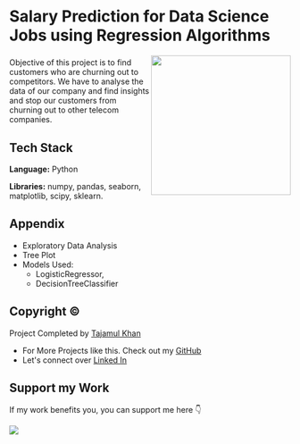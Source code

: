 # Salary Prediction for Data Science Jobs using Regression Algorithms

<img align="right" height="250" src="https://export-download.canva.com/j0g_k/DAFgolj0g_k/556/0/0014-8656312704494382877.png?X-Amz-Algorithm=AWS4-HMAC-SHA256&X-Amz-Credential=AKIAJHKNGJLC2J7OGJ6Q%2F20230621%2Fus-east-1%2Fs3%2Faws4_request&X-Amz-Date=20230621T113450Z&X-Amz-Expires=87074&X-Amz-Signature=595ec7497edb9cd4753bbb2c119e6ba920671b8e198491d98d66344d9ffbc06b&X-Amz-SignedHeaders=host&response-content-disposition=attachment%3B%20filename%2A%3DUTF-8%27%27Customer%2520Churn%2520Analysis.png&response-expires=Thu%2C%2022%20Jun%202023%2011%3A46%3A04%20GMT"/>

###

Objective of this project is to find customers who are churning out to competitors. We have to analyse the data of our company and find insights and stop our customers from churning out to other telecom companies.

## Tech Stack

**Language:** Python

**Libraries:** numpy, pandas, seaborn, matplotlib, scipy, sklearn.

## Appendix

* Exploratory Data Analysis
* Tree Plot
* Models Used: 
    * LogisticRegressor,
    * DecisionTreeClassifier

## Copyright ©

Project Completed by [Tajamul Khan](https://github.com/tajamulk2)
* For More Projects like this. Check out my [GitHub](https://github.com/tajamulk2)
* Let's connect over [Linked In](https://www.linkedin.com/in/tajamulk2/)

## Support my Work

If my work benefits you, you can support me here 👇 

<a href="https://www.buymeacoffee.com/tajamulk2"><img src="https://img.buymeacoffee.com/button-api/?text=Buy me a Coffee&emoji=&slug=tajamulk2&button_colour=ffdd00&font_colour=000000&font_family=Bree&outline_colour=000000&coffee_colour=ffffff" /></a>  
